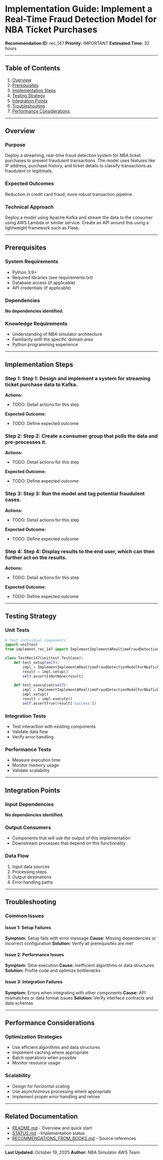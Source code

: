 # Implementation Guide: Implement a Real-Time Fraud Detection Model for NBA Ticket Purchases

**Recommendation ID:** rec_147
**Priority:** IMPORTANT
**Estimated Time:** 32 hours

---

## Table of Contents

1. [Overview](#overview)
2. [Prerequisites](#prerequisites)
3. [Implementation Steps](#implementation-steps)
4. [Testing Strategy](#testing-strategy)
5. [Integration Points](#integration-points)
6. [Troubleshooting](#troubleshooting)
7. [Performance Considerations](#performance-considerations)

---

## Overview

### Purpose

Deploy a streaming, real-time fraud detection system for NBA ticket purchases to prevent fraudulent transactions. The model uses features like IP address, purchase history, and ticket details to classify transactions as fraudulent or legitimate.

### Expected Outcomes

Reduction in credit card fraud, more robust transaction pipeline.

### Technical Approach

Deploy a model using Apache Kafka and stream the data to the consumer using AWS Lambda or similar service. Create an API around this using a lightweight framework such as Flask.

---

## Prerequisites

### System Requirements

- Python 3.9+
- Required libraries (see requirements.txt)
- Database access (if applicable)
- API credentials (if applicable)

### Dependencies

**No dependencies identified.**

### Knowledge Requirements

- Understanding of NBA simulator architecture
- Familiarity with the specific domain area
- Python programming experience

---

## Implementation Steps

### Step 1: Step 1: Design and implement a system for streaming ticket purchase data to Kafka.

**Actions:**
- TODO: Detail actions for this step

**Expected Outcome:**
- TODO: Define expected outcome

### Step 2: Step 2: Create a consumer group that polls the data and pre-processes it.

**Actions:**
- TODO: Detail actions for this step

**Expected Outcome:**
- TODO: Define expected outcome

### Step 3: Step 3: Run the model and tag potential fraudulent cases.

**Actions:**
- TODO: Detail actions for this step

**Expected Outcome:**
- TODO: Define expected outcome

### Step 4: Step 4: Display results to the end user, which can then further act on the results.

**Actions:**
- TODO: Detail actions for this step

**Expected Outcome:**
- TODO: Define expected outcome



---

## Testing Strategy

### Unit Tests

```python
# Test individual components
import unittest
from implement_rec_147 import ImplementImplementARealtimeFraudDetectionModelForNbaTicketPurchases

class TestRec147(unittest.TestCase):
    def test_setup(self):
        impl = ImplementImplementARealtimeFraudDetectionModelForNbaTicketPurchases()
        result = impl.setup()
        self.assertIsNotNone(result)
    
    def test_execution(self):
        impl = ImplementImplementARealtimeFraudDetectionModelForNbaTicketPurchases()
        impl.setup()
        result = impl.execute()
        self.assertTrue(result['success'])
```

### Integration Tests

- Test interaction with existing components
- Validate data flow
- Verify error handling

### Performance Tests

- Measure execution time
- Monitor memory usage
- Validate scalability

---

## Integration Points

### Input Dependencies

**No dependencies identified.**

### Output Consumers

- Components that will use the output of this implementation
- Downstream processes that depend on this functionality

### Data Flow

1. Input data sources
2. Processing steps
3. Output destinations
4. Error handling paths

---

## Troubleshooting

### Common Issues

#### Issue 1: Setup Failures

**Symptom:** Setup fails with error message
**Cause:** Missing dependencies or incorrect configuration
**Solution:** Verify all prerequisites are met

#### Issue 2: Performance Issues

**Symptom:** Slow execution
**Cause:** Inefficient algorithms or data structures
**Solution:** Profile code and optimize bottlenecks

#### Issue 3: Integration Failures

**Symptom:** Errors when integrating with other components
**Cause:** API mismatches or data format issues
**Solution:** Verify interface contracts and data schemas

---

## Performance Considerations

### Optimization Strategies

- Use efficient algorithms and data structures
- Implement caching where appropriate
- Batch operations when possible
- Monitor resource usage

### Scalability

- Design for horizontal scaling
- Use asynchronous processing where appropriate
- Implement proper error handling and retries

---

## Related Documentation

- [README.md](README.md) - Overview and quick start
- [STATUS.md](STATUS.md) - Implementation status
- [RECOMMENDATIONS_FROM_BOOKS.md](RECOMMENDATIONS_FROM_BOOKS.md) - Source references

---

**Last Updated:** October 19, 2025
**Author:** NBA Simulator AWS Team
